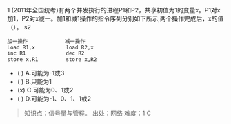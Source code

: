1
(2011年全国统考)有两个并发执行的进程P1和P2，共享初值为1的变量x。P1对x加1，P2对x减一。加1和减1操作的指令序列分别如下所示,两个操作完成后，x的值（）。 s2
```
加一操作            减一操作
Load R1,x          load R2,x
inc R1             dec R2
store x,R1         store x,R2
```
- ( ) A.可能为-1或3
- ( ) B.只能为1
- (x) C.可能为0、1或2
- ( ) D.可能为-1、0、1、1或2

> 知识点：信号量与管程。
> 出处：网络
> 难度：1
> C
